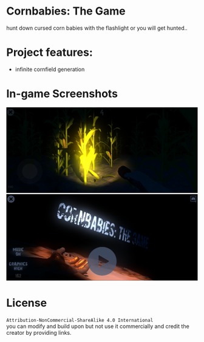 # Cornbabies: The Game
hunt down cursed corn babies with the flashlight or you will get hunted..

# Project features:
- infinite cornfield generation

# In-game Screenshots
![Alt text](https://github.com/Alizadev/Cornbabies_The_Game/blob/main/Screenshot%202023-09-17%20142356.png "#1")
![Alt text](https://github.com/Alizadev/Cornbabies_The_Game/blob/main/Screenshot%202023-09-17%20142421.png "#2")

# License
`Attribution-NonCommercial-ShareAlike 4.0 International`<br>
you can modify and build upon but not use it commercially and credit the creator by providing links.
